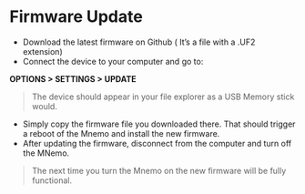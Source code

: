 # Firmware Update

- Download the latest firmware on Github ( It’s a file with a .UF2 extension)
- Connect the device to your computer and go to:

**OPTIONS > SETTINGS > UPDATE**


> The device should appear in your file explorer as a USB Memory stick would.

- Simply copy the firmware file you downloaded there. That should trigger a reboot of the Mnemo and install the new firmware.
- After updating the firmware, disconnect from the computer and turn off the MNemo. 
> The next time you turn the Mnemo on the new firmware will be fully functional.
